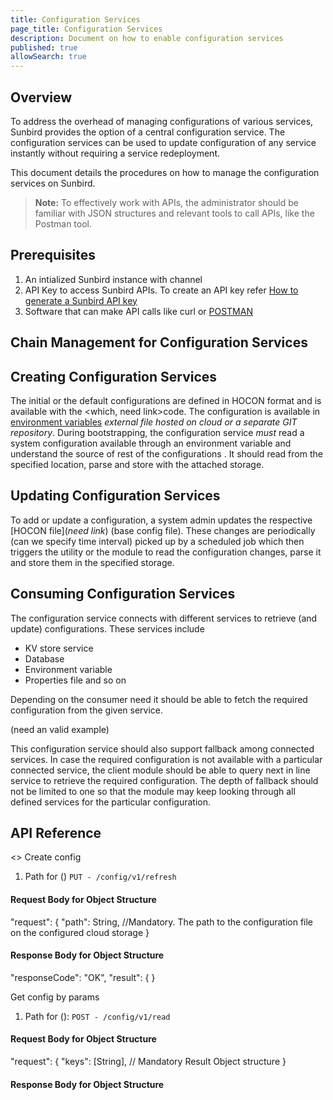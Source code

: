 ```yaml
---
title: Configuration Services
page_title: Configuration Services
description: Document on how to enable configuration services
published: true
allowSearch: true
---
```

## Overview

To address the overhead of managing configurations of various services, Sunbird provides the option of a central configuration service. The configuration services can be used to update configuration of any service instantly without requiring a service redeployment.

This document details the procedures on how to manage the configuration services on Sunbird.

> **Note:** To effectively work with APIs, the administrator should be familiar with JSON structures and relevant tools to call APIs, like the Postman tool.

## Prerequisites

1. An intialized Sunbird instance with channel
2. API Key to access Sunbird APIs. To create an API key refer [How to generate a Sunbird API key](http://qa.docs.sunbird.org/1.10/developer-docs/how-to-guide/generate_apikey/)
3. Software that can make API calls like curl or [POSTMAN](https://www.getpostman.com/docs/v6/postman/api_documentation/intro_to_api_documentation)


## Chain Management for Configuration Services

<what to include in this section>

## Creating Configuration Services

The initial or the default configurations are defined in HOCON format and is available with the <which, need link>code. The configuration is available in [environment variables]() *external file hosted on cloud or a separate GIT repository*. During bootstrapping, the configuration service *must* read a system configuration available through an environment variable and understand the source of rest of the configurations <example>. It should read <what> from the specified location, parse and store with the attached storage.

## Updating Configuration Services

To add or update a configuration, a system admin updates the respective [HOCON file](*need link*) (base config file). These changes are periodically (can we specify time interval) picked up by a scheduled job which then triggers the utility or the module to read the configuration changes, parse it and store them in the  specified storage.

## Consuming Configuration Services

The configuration service connects with different services to retrieve (and update) configurations. These services include 

  - KV store service
  - Database
  - Environment variable
  - Properties file and so on
  
Depending on the consumer need it should be able to fetch the required configuration from the given service.

(need an valid example)

This configuration service should also support fallback among connected services. In case the required configuration is not available with a particular connected service, the client module should be able to query next in line service to retrieve the required configuration. The depth of fallback should not be limited to one so that the module may keep looking through all defined services for the particular configuration.

## API Reference

<>
Create config
1. Path for () `PUT - /config/v1/refresh`

#### Request Body for Object Structure

  "request": 
  {
    "path": String, //Mandatory. The path to the configuration file on the configured cloud storage
  }

#### Response Body for Object Structure

  "responseCode": "OK",
  "result": {
  }

Get config by params
1. Path for (): `POST - /config/v1/read`

#### Request Body for Object Structure 

  "request": {
    "keys": [String],   // Mandatory Result Object structure
  }

#### Response Body for Object Structure 





